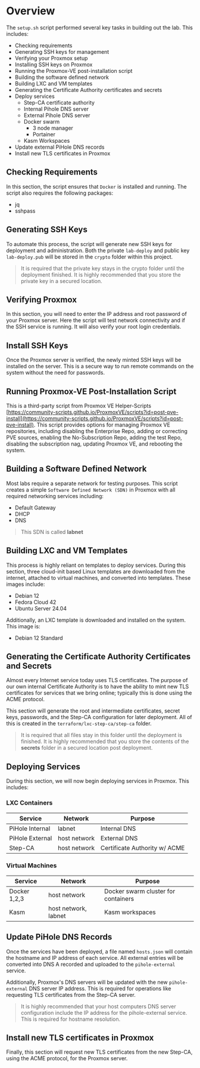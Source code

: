 # Overview

The `setup.sh` script performed several key tasks in building out the lab. This includes:

- Checking requirements
- Generating SSH keys for management
- Verifying your Proxmox setup
- Installing SSH keys on Proxmox
- Running the Proxmox-VE post-installation script
- Building the software defined network
- Building LXC and VM templates
- Generating the Certificate Authority certificates and secrets
- Deploy services
    - Step-CA certificate authority
    - Internal Pihole DNS server
    - External Pihole DNS server
    - Docker swarm
        - 3 node manager
        - Portainer
    - Kasm Workspaces
- Update external PiHole DNS records
- Install new TLS certificates in Proxmox

## Checking Requirements

In this section, the script ensures that `Docker` is installed and running. The script also requires the following packages:

- jq
- sshpass

## Generating SSH Keys

To automate this process, the script will generate new SSH keys for deployment and administration. Both the private `lab-deploy` and public key `lab-deploy.pub` will be stored in the `crypto` folder within this project.

> It is required that the private key stays in the crypto folder until the deployment finished. It is highly recommended that you store the private key in a secured location.

## Verifying Proxmox

In this section, you will need to enter the IP address and root password of your Proxmox server. Here the script will test network connectivity and if the SSH service is running. It will also verify your root login credentials.

## Install SSH Keys

Once the Proxmox server is verified, the newly minted SSH keys will be installed on the server. This is a secure way to run remote commands on the system without the need for passwords.

## Running Proxmox-VE Post-Installation Script

This is a third-party script from Proxmox VE Helper-Scripts [https://community-scripts.github.io/ProxmoxVE/scripts?id=post-pve-install](https://community-scripts.github.io/ProxmoxVE/scripts?id=post-pve-install). This script provides options for managing Proxmox VE repositories, including disabling the Enterprise Repo, adding or correcting PVE sources, enabling the No-Subscription Repo, adding the test Repo, disabling the subscription nag, updating Proxmox VE, and rebooting the system.

## Building a Software Defined Network

Most labs require a separate network for testing purposes. This script creates a simple `Software Defined Network (SDN)` in Proxmox with all required networking services including:

- Default Gateway
- DHCP
- DNS

> This SDN is called **labnet**

## Building LXC and VM Templates

This process is highly reliant on templates to deploy services. During this section, three cloud-init based Linux templates are downloaded from the internet, attached to virtual machines, and converted into templates. These images include:

- Debian 12
- Fedora Cloud 42
- Ubuntu Server 24.04

Additionally, an LXC template is downloaded and installed on the system. This image is:

- Debian 12 Standard

## Generating the Certificate Authority Certificates and Secrets

Almost every Internet service today uses TLS certificates. The purpose of our own internal Certificate Authority is to have the ability to mint new TLS certificates for services that we bring online; typically this is done using the ACME protocol.

This section will generate the root and intermediate certificates, secret keys, passwords, and the Step-CA configuration for later deployment. All of this is created in the `terraform/lxc-step-ca/step-ca` folder.

> It is required that all files stay in this folder until the deployment is finished. It is highly recommended that you store the contents of the **secrets** folder in a secured location post deployment.

## Deploying Services

During this section, we will now begin deploying services in Proxmox. This includes:

### LXC Containers

| Service         | Network      | Purpose                       |
|-----------------|--------------|-------------------------------|
| PiHole Internal | labnet       | Internal DNS                  |
| PiHole External | host network | External DNS                  |
| Step-CA         | host network | Certificate Authority w/ ACME |

### Virtual Machines

| Service      | Network              | Purpose                             |
|--------------|----------------------|-------------------------------------|
| Docker 1,2,3 | host network         | Docker swarm cluster for containers |
| Kasm         | host network, labnet | Kasm workspaces                     |

## Update PiHole DNS Records

Once the services have been deployed, a file named `hosts.json` will contain the hostname and IP address of each service. All external entries will be converted into DNS A recorded and uploaded to the `pihole-external` service.

Additionally, Proxmox's DNS servers will be updated with the new `pihole-external` DNS server IP address. This is required for operations like requesting TLS certificates from the Step-CA server.

> It is highly recommended that your host computers DNS server configuration include the IP address for the pihole-external service. This is required for hostname resolution.

## Install new TLS certificates in Proxmox

Finally, this section will request new TLS certificates from the new Step-CA, using the ACME protocol, for the Proxmox server.